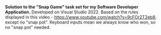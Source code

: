 **Solution to the "Snap Game" task set for my Software Developer Application.**
Developed on Visual Studio 2022.
Based on the rules displayed in this video - https://www.youtube.com/watch?v=9cFOr2T2eb8, except no "snap pot".
Keyboard inputs mean we always know who won, so no "snap pot" needed.